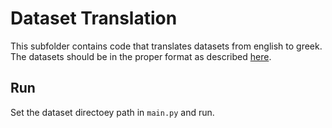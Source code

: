 # Dataset Translation
This subfolder contains code that translates datasets from english to greek. 
The datasets should be in the proper format as described [here](https://github.com/cmastrokostas/Unsupervised_Text_Summarization_Survey/tree/main/Dataset%20Preparation).

## Run 
Set the dataset directoey path in `main.py` and run.